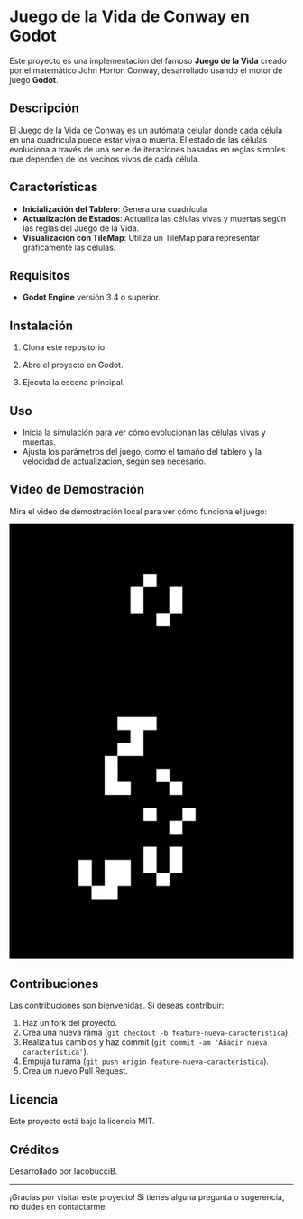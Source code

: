 # Juego de la Vida de Conway en Godot

Este proyecto es una implementación del famoso **Juego de la Vida** creado por el matemático John Horton Conway, desarrollado usando el motor de juego **Godot**. 

## Descripción

El Juego de la Vida de Conway es un autómata celular donde cada célula en una cuadrícula puede estar viva o muerta. El estado de las células evoluciona a través de una serie de iteraciones basadas en reglas simples que dependen de los vecinos vivos de cada célula.

## Características

- **Inicialización del Tablero**: Genera una cuadrícula
- **Actualización de Estados**: Actualiza las células vivas y muertas según las reglas del Juego de la Vida.
- **Visualización con TileMap**: Utiliza un TileMap para representar gráficamente las células.

## Requisitos

- **Godot Engine** versión 3.4 o superior.

## Instalación

1. Clona este repositorio:

2. Abre el proyecto en Godot.

3. Ejecuta la escena principal.

## Uso

- Inicia la simulación para ver cómo evolucionan las células vivas y muertas.
- Ajusta los parámetros del juego, como el tamaño del tablero y la velocidad de actualización, según sea necesario.

## Video de Demostración

Mira el video de demostración local para ver cómo funciona el juego:

[![Video](./demo.png)](./demo.mp4)

## Contribuciones

Las contribuciones son bienvenidas. Si deseas contribuir:

1. Haz un fork del proyecto.
2. Crea una nueva rama (`git checkout -b feature-nueva-caracteristica`).
3. Realiza tus cambios y haz commit (`git commit -am 'Añadir nueva característica'`).
4. Empuja tu rama (`git push origin feature-nueva-caracteristica`).
5. Crea un nuevo Pull Request.

## Licencia

Este proyecto está bajo la licencia MIT.

## Créditos

Desarrollado por IacobucciB.

---

¡Gracias por visitar este proyecto! Si tienes alguna pregunta o sugerencia, no dudes en contactarme.
